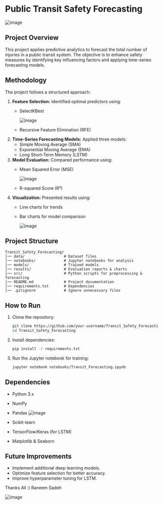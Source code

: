 # Public Transit Safety Forecasting
![image](https://github.com/user-attachments/assets/a6066f41-3e54-444f-a438-10b8114483b3)

## Project Overview
This project applies predictive analytics to forecast the total number of injuries in a public transit system. The objective is to enhance safety measures by identifying key influencing factors and applying time-series forecasting models.

## Methodology
The project follows a structured approach:
1. **Feature Selection:** Identified optimal predictors using:
   - SelectKBest
  
     ![image](https://github.com/user-attachments/assets/8f1530a1-0530-491d-8716-9bc588f8e971)

   - Recursive Feature Elimination (RFE)
2. **Time-Series Forecasting Models:** Applied three models:
   - Simple Moving Average (SMA)
   - Exponential Moving Average (EMA)
   - Long Short-Term Memory (LSTM)
3. **Model Evaluation:** Compared performance using:
   - Mean Squared Error (MSE)
  
     ![image](https://github.com/user-attachments/assets/1e412b40-f0c2-41f1-a9a9-765fe9510b70)

   - R-squared Score (R²)
4. **Visualization:** Presented results using:
   - Line charts for trends  
   - Bar charts for model comparison
  
     ![image](https://github.com/user-attachments/assets/e536e729-72f5-419d-a020-db77999cb19c)


## Project Structure
```
Transit_Safety_Forecasting/
│── data/                  # Dataset files
│── notebooks/             # Jupyter notebooks for analysis
│── models/                # Trained models
│── results/               # Evaluation reports & charts
│── src/                   # Python scripts for preprocessing & forecasting
│── README.md              # Project documentation
│── requirements.txt       # Dependencies
│── .gitignore             # Ignore unnecessary files
```

## How to Run
1. Clone the repository:
   ```bash
   git clone https://github.com/your-username/Transit_Safety_Forecasting.git
   cd Transit_Safety_Forecasting
   ```
2. Install dependencies:
   ```bash
   pip install -r requirements.txt
   ```
3. Run the Jupyter notebook for training:
   ```bash
   jupyter notebook notebooks/Transit_Forecasting.ipynb
   ```

## Dependencies
- Python 3.x
- NumPy
- Pandas
  ![image](https://github.com/user-attachments/assets/13ed120a-ab5e-410a-a9e8-ebd304b4f7be)
  
- Scikit-learn
- TensorFlow/Keras (for LSTM)
- Matplotlib & Seaborn

## Future Improvements
- Implement additional deep learning models.
- Optimize feature selection for better accuracy.
- Improve hyperparameter tuning for LSTM.

Thanks All :)
Raneem Sadeh

![image](https://github.com/user-attachments/assets/f84ddfca-9296-4e0c-b49f-6e038821a708)


